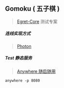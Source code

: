 ## Gomoku ( 五子棋 )
> [Egret-Core](https://github.com/egret-labs/egret-core) 测试专案


##### 连线实现方式
> [Photon](https://www.photonengine.com/)


##### Test 静态服务
> [Anywhere 随启随用](https://www.npmjs.com/package/anywhere)


```
anywhere -p 8080
```